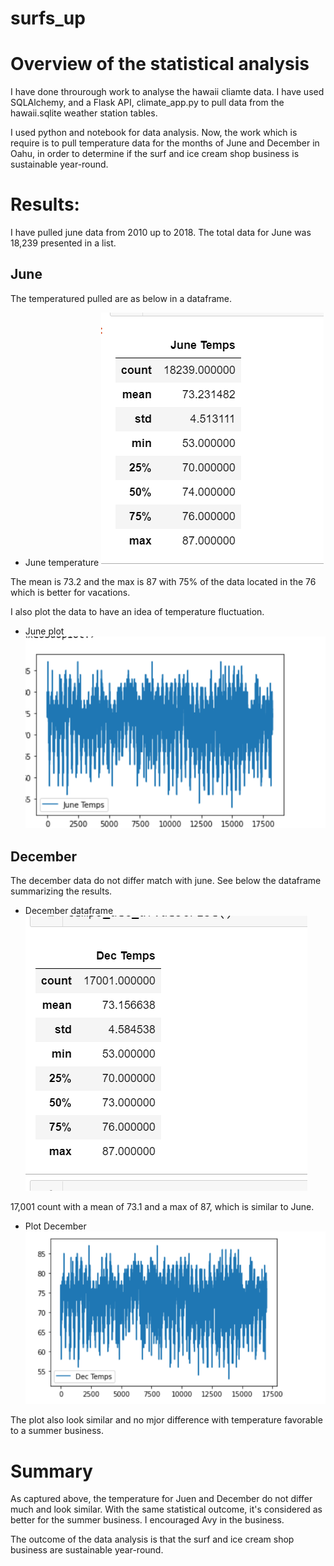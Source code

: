 # surfs_up


# Overview of the statistical analysis

I have done throurough work to analyse the hawaii cliamte data. I have used SQLAlchemy, and a Flask API, climate_app.py to pull data from the hawaii.sqlite weather station tables. 

I used python and notebook for data analysis. Now, the work which is require is to pull temperature data for the months of June and December in Oahu, in order to determine if the surf and ice cream shop business is sustainable year-round.

# Results:

I have pulled june data from 2010 up to 2018. The total data for June was 18,239 presented in a list.
## June
The temperatured pulled are as below in a dataframe.
- June temperature
![image](Resources/June_Temperature.png)

The mean is 73.2 and the max is 87 with 75% of the data located in the 76 which is better for vacations.

I also plot the data to have an idea of temperature fluctuation.

- June plot
![image](Resources/Plot_temp_june.png)

## December 
The december data do not differ match with june. See below the dataframe summarizing the results.
- December dataframe
![image](Resources/Dec_Temperature.png)

17,001 count with a mean of 73.1 and a max of 87, which is similar to June.
- Plot December
![image](Resources/Plot_temp_dec.png)

The plot also look similar and no mjor difference with temperature favorable to a summer business.


# Summary

As captured above, the temperature for Juen and December do not differ much and look similar. With the same statistical outcome, it's considered as better for the summer business. I encouraged Avy in the business.

The outcome of the data analysis is that the surf and ice cream shop business are sustainable year-round.